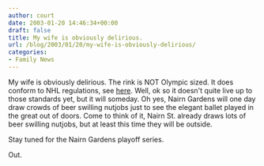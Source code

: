 ```yaml
---
author: court
date: 2003-01-20 14:46:34+00:00
draft: false
title: My wife is obviously delirious.
url: /blog/2003/01/20/my-wife-is-obviously-delirious/
categories:
- Family News
---
```


My wife is obviously delirious.  The rink is NOT Olympic sized.  It does conform to NHL regulations, see [here](http://nhl.com/hockeyu/rulebook/rule02.html).  Well, ok so it doesn't quite live up to those standards yet, but it will someday.  Oh yes, Nairn Gardens will one day draw crowds of beer swilling nutjobs just to see the elegant ballet played in the great out of doors.  Come to think of it, Nairn St. already draws lots of beer swilling nutjobs, but at least this time they will be outside.

Stay tuned for the Nairn Gardens playoff series.

Out.
